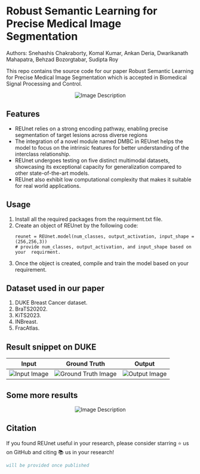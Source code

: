 # Robust Semantic Learning for Precise Medical Image Segmentation

Authors: Snehashis Chakraborty, Komal Kumar, Ankan Deria, Dwarikanath Mahapatra, Behzad Bozorgtabar, Sudipta Roy

This repo contains the source code for our paper Robust Semantic Learning for Precise Medical Image Segmentation which is accepted in Biomedical Signal Processing and Control.

<p align="center">
  <img src="https://github.com/user-attachments/assets/776c6560-d427-4593-830c-d85523394eb6" alt="Image Description">
</p>

## Features

- REUnet relies on a strong encoding pathway, enabling precise segmentation of target lesions across diverse regions
- The integration of a novel module named DMBC in REUnet helps the model to focus on the intrinsic features for better understanding of the interclass relationship.
- REUnet undergoes testing on five distinct multimodal datasets, showcasing its exceptional capacity for generalization compared to other state-of-the-art models.
- REUnet also exhibit low computational complexity that makes it suitable for real world applications.

## Usage

1. Install all the required packages from the requirment.txt file.
2. Create an object of REUnet by the following code:
     ```
     reunet = REUnet.model(num_classes, output_activation, input_shape = (256,256,3))
     # provide num_classes, output_activation, and input_shape based on your  requirment.
     ```
3. Once the object is created, compile and train the model based on your requirement.

## Dataset used in our paper

1. DUKE Breast Cancer dataset.
2. BraTS20202.
3. KiTS2023.
4. INBreast.
5. FracAtlas.

## Result snippet on DUKE

| Input | Ground Truth | Output |
|:-----------:|:--------:|:------------:|
| ![Input Image](https://github.com/Snehashis100/M3ONet/blob/main/media/input_imgs.gif)| ![Ground Truth Image](https://github.com/Snehashis100/M3ONet/blob/main/media/gt_imgs.gif) | ![Output Image](https://github.com/Snehashis100/M3ONet/blob/main/media/output_imgs.gif) |

## Some more results
<p align="center">
  <img src="https://github.com/user-attachments/assets/9e6fee04-657c-4403-a5b5-e79ffa4e5478" alt="Image Description">
</p>

## Citation
If you found REUnet useful in your research, please consider starring ⭐ us on GitHub and citing 📚 us in your research!

  ```bibtex
will be provided once published
```
 
